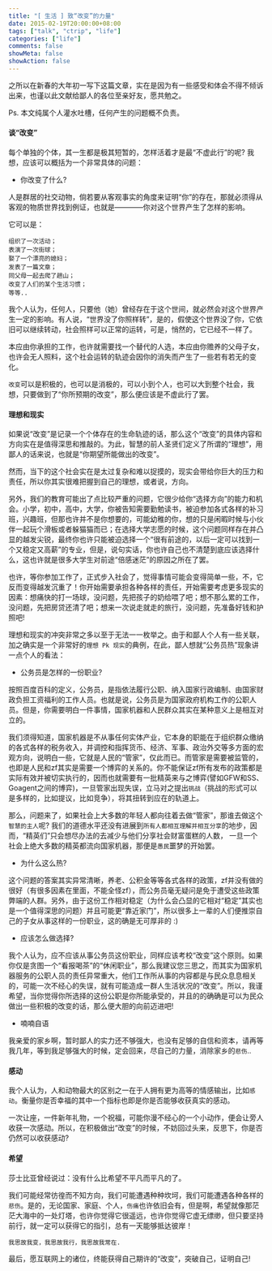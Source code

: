 ```yaml
---
title: "[ 生活 ] 致“改变”的力量"
date: 2015-02-19T20:00:00+08:00
tags: ["talk", "ctrip", "life"]
categories: ["life"]
comments: false
showMeta: false
showAction: false
---
```


之所以在新春的大年初一写下这篇文章，实在是因为有一些感受和体会不得不倾诉出来，也谨以此文献给鄙人的各位至亲好友，愿共勉之。

<!--more-->

Ps. 本文纯属个人灌水吐槽，任何产生的问题概不负责。

#### 谈“改变”

每个单独的个体，其一生都是极其短暂的，怎样活着才是最“不虚此行”的呢? 我想，应该可以概括为一个非常具体的问题：

* 你改变了什么?

人是群居的社交动物，倘若要从客观事实的角度来证明“你”的存在，那就必须得从客观的物质世界找到例证，也就是————你对这个世界产生了怎样的影响。

它可以是：

	组织了一次活动；
	表演了一次街球；
	娶了一个漂亮的媳妇；
	发表了一篇文章；
    同父母一起去爬了趟山；
	改变了人们的某个生活习惯；
	等等..

我个人认为，任何人，只要他（她）曾经存在于这个世间，就必然会对这个世界产生一定的影响。有人说，“世界没了你照样转”，是的，假使这个世界没了你，它依旧可以继续转动，社会照样可以正常的运转，可是，悄然的，它已经不一样了。

本应由你承担的工作，也许就需要找一个替代的人选，本应由你赡养的父母子女，也许会无人照料，这个社会运转的轨迹会因你的消失而产生了一些若有若无的变化。

`改变`可以是积极的，也可以是消极的，可以小到个人，也可以大到整个社会，我想，只要做到了“你所预期的改变”，那么便应该是不虚此行了罢。

#### 理想和现实

如果说“改变”是记录一个个体存在的生命轨迹的话，那么这个“改变”的具体内容和方向实在是值得深思和推敲的。为此，智慧的前人圣贤们定义了所谓的“理想”，用鄙人的话来说，也就是“你期望所能做出的改变”。

然而，当下的这个社会实在是太过复杂和难以捉摸的，现实会带给你巨大的压力和责任，所以你其实很难把握到自己的理想，或者说，方向。

另外，我们的教育可能出了点比较严重的问题，它很少给你“选择方向”的能力和机会。小学，初中，高中，大学，你被告知需要勤勉读书，被迫参加各式各样的补习班，兴趣班，但那也许并不是你想要的，可能幼稚的你，想的只是闲暇时候与小伙伴一起玩个滑板或者躲猫猫而已；在选择大学志愿的时候，这个问题同样存在并凸显的越发尖锐，最终你也许只能被迫选择一个“很有前途的，以后一定可以找到一个又稳定又高薪”的专业，但是，说句实话，你也许自己也不清楚到底应该选择什么，这也许就是很多大学生对前途“倍感迷茫”的原因之所在了罢。

也许，等你参加工作了，正式步入社会了，觉得事情可能会变得简单一些，不，它反而变得越发沉重了！你开始需要承担各种各样的责任，开始需要考虑更多现实的因素：想痛快的打一场球，没问题，先把孩子的奶给喂了吧；想不那么累的工作，没问题，先把房贷还清了吧；想来一次说走就走的旅行，没问题，先准备好钱和护照吧!

理想和现实的冲突非常之多以至于无法一一枚举之。由于和鄙人个人有一些关联，加之确实是一个非常好的`理想 Pk 现实`的典例，在此，鄙人想就“公务员热”现象讲一点个人的看法：

* 公务员是怎样的一份职业?

按照百度百科的定义，公务员，是指依法履行公职、纳入国家行政编制、由国家财政负担工资福利的工作人员。也就是说，公务员是为国家政府机构工作的公职人员。但是，你需要明白一件事情，国家机器和人民群众其实在某种意义上是相互对立的。

我们须得知道，国家机器是不从事任何实体产业，它本身的职能在于组织群众缴纳的各式各样的税务收入，并调控和指挥货币、经济、军事、政治外交等多方面的宏观方向，说明白一些，它就是人民的“管家”，仅此而已。而管家是需要被监管的，也即是人民和zf其实是需要一个博弈的关系的。你不能保证zf所有发布的政策都是实际有效并被切实执行的，因而也就需要有一批精英来与之博弈(譬如GFW和SS、Goagent之间的博弈)，一旦管家出现失误，立马对之提出`挑战`（挑战的形式可以是多样的，比如提议，比如竞争），将其扭转到应在的轨道上。

那么，问题来了，如果社会上大多数的年轻人都向往着去做“管家”，那谁去做这个`智慧的主人`呢? 我们的道德水平还没有进展到`所有人都相互理解并相互分享`的地步，因而，“精英们”只会想尽办法的去减少与他们分享社会财富蛋糕的人数， 一旦一个社会上绝大多数的精英都流向国家机器，那便是`愚民`噩梦的开始罢。

* 为什么这么热?

这个问题的答案其实异常清晰，养老、公积金等等各式各样的政策，zf并没有做的很好（有很多因素在里面，不能全怪zf），而公务员毫无疑问是免于遭受这些政策弊端的人群。另外，由于这份工作相对稳定（为什么会凸显的它相对“稳定”其实也是一个值得深思的问题）并且可能更“靠近家门”，所以很多上一辈的人们便推崇自己的子女从事这样的一份职业，这的确是无可厚非的 :)

* 应该怎么做选择?

我个人认为，应不应该从事公务员这份职业，同样应该考校“改变”这个原则。如果你仅是贪图一个“看报喝茶”的“休闲职业”，那么我建议您三思之，而其实为国家机器服务的公职人员的责任异常重大，他们工作所从事的内容都是与民众息息相关的，可能一次不经心的失误，就有可能造成一群人生活状况的“改变”。所以，我谨希望，当你觉得你所选择的这份公职是你所能承受的，并且的的确确是可以为民众做出一些积极的改变的话，那么便大胆的向前迈进吧!

* 喃喃自语

我亲爱的家乡啊，暂时鄙人的实力还不够强大，也没有足够的自信和资本，请再等我几年，等到我足够强大的时候，定会回来，尽自己的力量，消除家乡的`悲伤`..

#### 感动

我个人认为，人和动物最大的区别之一在于人拥有更为高等的情感输出，比如`感动`。衡量你是否幸福的其中一个指标也即是你是否能够收获真实的感动。

一次让座，一件新年礼物，一个祝福，可能你漫不经心的一个小动作，便会让旁人收获一次感动。所以，在积极做出“改变”的时候，不妨回过头来，反思下，你是否仍然可以收获感动?

#### 希望

莎士比亚曾经说过：没有什么比希望不平凡而平凡的了。

我们可能经常彷徨而不知方向，我们可能遭遇种种坎坷，我们可能遭遇各种各样的`悲伤`。是的，无论国家、家庭、个人，`伤痛`也许依旧会有，但是啊，希望就像那茫茫大海中的一处灯塔，也许你觉得它很遥远，也许你觉得它虚无缥缈，但只要坚持前行，就一定可以获得它的指引，总有一天能够抵达彼岸！

	我思故我变，我思故我行，我思故我常在.

最后，愿互联网上的诸位，终能获得自己期许的“改变”，突破自己，证明自己! 
